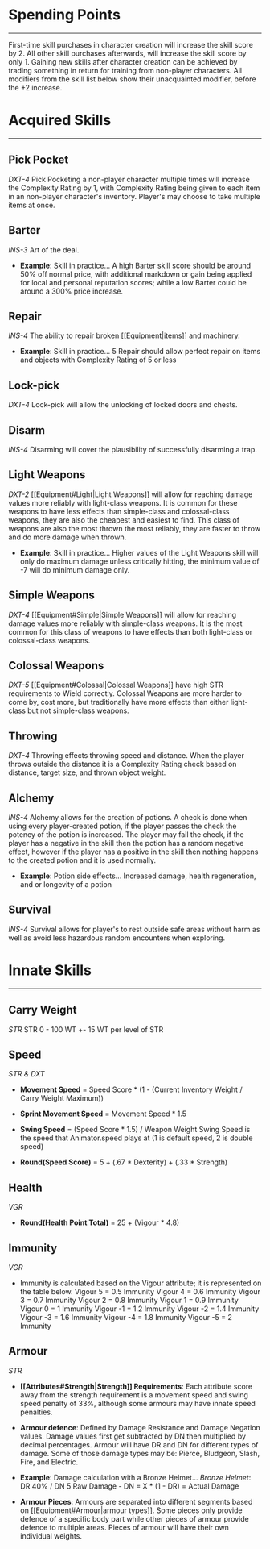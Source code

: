 # Spending Points
---
First-time skill purchases in character creation will increase the skill score by 2. All other skill purchases afterwards, will increase the skill score by only 1. Gaining new skills after character creation can be achieved by trading something in return for training from non-player characters. All modifiers from the skill list below show their unacquainted modifier, before the +2 increase.

# Acquired Skills
---
## Pick Pocket
*DXT-4*
Pick Pocketing a non-player character multiple times will increase the Complexity Rating by 1, with Complexity Rating being given to each item in an non-player character's inventory. Player's may choose to take multiple items at once.

## Barter
*INS-3*
Art of the deal.

- **Example**: Skill in practice...
	A high Barter skill score should be around 50% off normal price, with additional markdown or gain being applied for local and personal reputation scores; while a low Barter could be around a 300% price increase.

## Repair
*INS-4*
The ability to repair broken [[Equipment|items]] and machinery.

- **Example**: Skill in practice...
	5 Repair should allow perfect repair on items and objects with Complexity Rating of 5 or less

## Lock-pick
*DXT-4*
Lock-pick will allow the unlocking of locked doors and chests.

## Disarm
*INS-4*
Disarming will cover the plausibility of successfully disarming a  trap.

## Light Weapons
*DXT-2*
[[Equipment#Light|Light Weapons]] will allow for reaching damage values more reliably with light-class weapons. It is common for these weapons to have less effects than simple-class and colossal-class weapons, they are also the cheapest and easiest to find. This class of weapons are also the most thrown the most reliably, they are faster to throw and do more damage when thrown.
- **Example**: Skill in practice...
	Higher values of the Light Weapons skill will only do maximum damage unless critically hitting, the minimum value of -7 will do minimum damage only.

## Simple Weapons
*DXT-4*
[[Equipment#Simple|Simple Weapons]] will allow for reaching damage values more reliably with simple-class weapons. It is the most common for this class of weapons to have effects than both light-class or colossal-class weapons.

## Colossal Weapons
*DXT-5*
[[Equipment#Colossal|Colossal Weapons]] have high STR requirements to Wield correctly. Colossal Weapons are more harder to come by, cost more, but traditionally have more effects than either light-class but not simple-class weapons.

## Throwing
*DXT-4*
Throwing effects throwing speed and distance. When the player throws outside the distance it is a Complexity Rating check based on distance, target size, and thrown object weight.

## Alchemy
*INS-4*
Alchemy allows for the creation of potions. A check is done when using every player-created potion, if the player passes the check the potency of the potion is increased. The player may fail the check, if the player has a negative in the skill then the potion has a random negative effect, however if the player has a positive in the skill then nothing happens to the created potion and it is used normally.
- **Example**: Potion side effects...
	Increased damage, health regeneration, and or longevity of a potion

## Survival
*INS-4*
Survival allows for player's to rest outside safe areas without harm as well as avoid less hazardous random encounters when exploring.

# Innate Skills
---
## Carry Weight
*STR*
STR 0 - 100 WT
+- 15 WT per level of STR

## Speed
*STR & DXT*
- **Movement Speed** = Speed Score * (1 - (Current Inventory Weight / Carry Weight Maximum))
- **Sprint Movement Speed** = Movement Speed * 1.5
- **Swing Speed** = (Speed Score * 1.5) / Weapon Weight
	Swing Speed is the speed that Animator.speed plays at (1 is default speed, 2 is double speed)

- **Round(Speed Score)** = 5 + (.67 * Dexterity) + (.33 * Strength)

## Health
*VGR*
- **Round(Health Point Total)** = 25 + (Vigour * 4.8)

## Immunity
*VGR*
- Immunity is calculated based on the Vigour attribute; it is represented on the table below.
	Vigour 5 = 0.5 Immunity
	Vigour 4 = 0.6 Immunity
	Vigour 3 = 0.7 Immunity
	Vigour 2 = 0.8 Immunity
	Vigour 1 = 0.9 Immunity
	Vigour 0 = 1 Immunity
	Vigour -1 = 1.2 Immunity
	Vigour -2 = 1.4 Immunity
	Vigour -3 = 1.6 Immunity
	Vigour -4 = 1.8 Immunity
	Vigour -5 = 2 Immunity

## Armour
*STR*
- **[[Attributes#Strength|Strength]] Requirements**: Each attribute score away from the strength requirement is a movement speed and swing speed penalty of 33%, although some armours may have innate speed penalties.

- **Armour defence**: Defined by Damage Resistance and Damage Negation values. Damage values first get subtracted by DN then multiplied by decimal percentages. Armour will have DR and DN for different types of damage. Some of those damage types may be: Pierce, Bludgeon, Slash, Fire, and Electric.
- **Example**: Damage calculation with a Bronze Helmet...
	*Bronze Helmet*: DR 40% / DN 5
	Raw Damage - DN = X * (1 - DR) = Actual Damage

- **Armour Pieces**: Armours are separated into different segments based on [[Equipment#Armour|armour types]]. Some pieces only provide defence of a specific body part while other pieces of armour provide defence to multiple areas. Pieces of armour will have their own individual weights.
